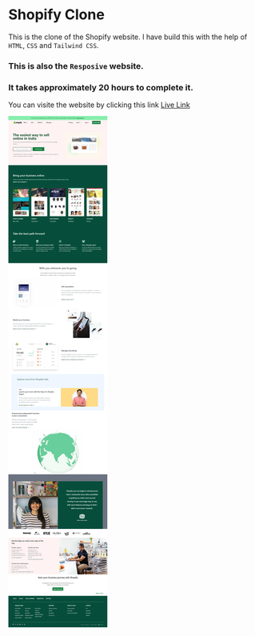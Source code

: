 # Shopify Clone

This is the clone of the Shopify website. I have build this with the help of `HTML`, `CSS` and `Tailwind CSS`.

### This is also the `Resposive` website.

### It takes approximately 20 hours to complete it.

You can visite the website by clicking this link
[Live Link]()

![Screenshot](/Shopify.png)





